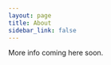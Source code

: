 ```yaml
---
layout: page
title: About
sidebar_link: false
---
```


<p class="message">
  More info coming here soon.
</p>
